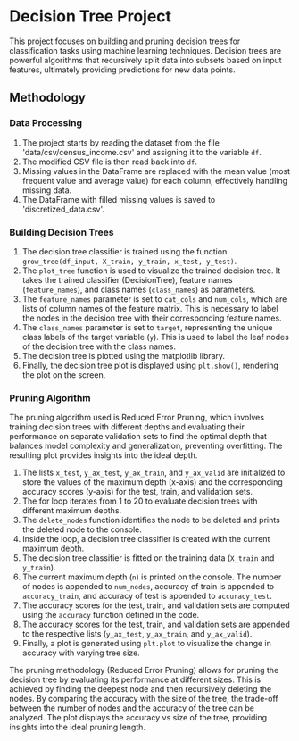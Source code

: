 # Decision Tree Project

This project focuses on building and pruning decision trees for classification tasks using machine learning techniques. Decision trees are powerful algorithms that recursively split data into subsets based on input features, ultimately providing predictions for new data points.

## Methodology

### Data Processing

1. The project starts by reading the dataset from the file 'data/csv/census_income.csv' and assigning it to the variable `df`.
2. The modified CSV file is then read back into `df`.
3. Missing values in the DataFrame are replaced with the mean value (most frequent value and average value) for each column, effectively handling missing data.
4. The DataFrame with filled missing values is saved to 'discretized_data.csv'.

### Building Decision Trees

1. The decision tree classifier is trained using the function `grow_tree(df_input, X_train, y_train, x_test, y_test)`.
2. The `plot_tree` function is used to visualize the trained decision tree. It takes the trained classifier (DecisionTree), feature names (`feature_names`), and class names (`class_names`) as parameters.
3. The `feature_names` parameter is set to `cat_cols` and `num_cols`, which are lists of column names of the feature matrix. This is necessary to label the nodes in the decision tree with their corresponding feature names.
4. The `class_names` parameter is set to `target`, representing the unique class labels of the target variable (`y`). This is used to label the leaf nodes of the decision tree with the class names.
5. The decision tree is plotted using the matplotlib library.
6. Finally, the decision tree plot is displayed using `plt.show()`, rendering the plot on the screen.

### Pruning Algorithm

The pruning algorithm used is Reduced Error Pruning, which involves training decision trees with different depths and evaluating their performance on separate validation sets to find the optimal depth that balances model complexity and generalization, preventing overfitting. The resulting plot provides insights into the ideal depth.

1. The lists `x_test`, `y_ax_test`, `y_ax_train`, and `y_ax_valid` are initialized to store the values of the maximum depth (x-axis) and the corresponding accuracy scores (y-axis) for the test, train, and validation sets.
2. The for loop iterates from 1 to 20 to evaluate decision trees with different maximum depths.
3. The `delete_nodes` function identifies the node to be deleted and prints the deleted node to the console.
4. Inside the loop, a decision tree classifier is created with the current maximum depth.
5. The decision tree classifier is fitted on the training data (`X_train` and `y_train`).
6. The current maximum depth (`n`) is printed on the console. The number of nodes is appended to `num_nodes`, accuracy of train is appended to `accuracy_train`, and accuracy of test is appended to `accuracy_test`.
7. The accuracy scores for the test, train, and validation sets are computed using the `accuracy` function defined in the code.
8. The accuracy scores for the test, train, and validation sets are appended to the respective lists (`y_ax_test`, `y_ax_train`, and `y_ax_valid`).
9. Finally, a plot is generated using `plt.plot` to visualize the change in accuracy with varying tree size.

The pruning methodology (Reduced Error Pruning) allows for pruning the decision tree by evaluating its performance at different sizes. This is achieved by finding the deepest node and then recursively deleting the nodes. By comparing the accuracy with the size of the tree, the trade-off between the number of nodes and the accuracy of the tree can be analyzed. The plot displays the accuracy vs size of the tree, providing insights into the ideal pruning length.
